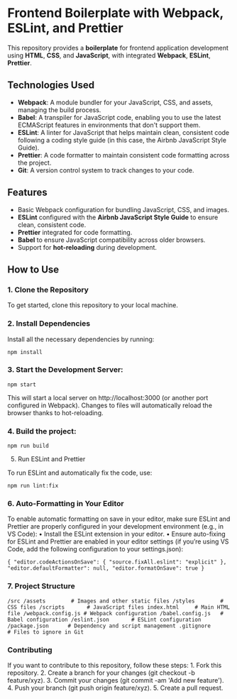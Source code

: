 # Frontend Boilerplate with Webpack, ESLint, and Prettier

This repository provides a **boilerplate** for frontend application development using **HTML**, **CSS**, and **JavaScript**, with integrated **Webpack**, **ESLint**, **Prettier**.

## Technologies Used

- **Webpack**: A module bundler for your JavaScript, CSS, and assets, managing the build process.
- **Babel**: A transpiler for JavaScript code, enabling you to use the latest ECMAScript features in environments that don't support them.
- **ESLint**: A linter for JavaScript that helps maintain clean, consistent code following a coding style guide (in this case, the Airbnb JavaScript Style Guide).
- **Prettier**: A code formatter to maintain consistent code formatting across the project.
- **Git**: A version control system to track changes to your code.

## Features

- Basic Webpack configuration for bundling JavaScript, CSS, and images.
- **ESLint** configured with the **Airbnb JavaScript Style Guide** to ensure clean, consistent code.
- **Prettier** integrated for code formatting.
- **Babel** to ensure JavaScript compatibility across older browsers.
- Support for **hot-reloading** during development.

## How to Use

### 1. Clone the Repository

To get started, clone this repository to your local machine.

### 2. Install Dependencies

Install all the necessary dependencies by running:

`npm install`

### 3. Start the Development Server:

`npm start`

This will start a local server on http://localhost:3000 (or another port configured in Webpack). Changes to files will automatically reload the browser thanks to hot-reloading.

### 4. Build the project:

`npm run build`

5. Run ESLint and Prettier

To run ESLint and automatically fix the code, use:

`npm run lint:fix`

### 6. Auto-Formatting in Your Editor

To enable automatic formatting on save in your editor, make sure ESLint and Prettier are properly configured in your development environment (e.g., in VS Code):
• Install the ESLint extension in your editor.
• Ensure auto-fixing for ESLint and Prettier are enabled in your editor settings (if you’re using VS Code, add the following configuration to your settings.json):

`{
"editor.codeActionsOnSave": {
"source.fixAll.eslint": "explicit"
},
"editor.defaultFormatter": null,
"editor.formatOnSave": true
}`

### 7. Project Structure

`/src
  /assets        # Images and other static files
  /styles        # CSS files
  /scripts       # JavaScript files
  index.html     # Main HTML file
/webpack.config.js # Webpack configuration
/babel.config.js   # Babel configuration
/eslint.json       # ESLint configuration
/package.json      # Dependency and script management
.gitignore         # Files to ignore in Git`

### Contributing

If you want to contribute to this repository, follow these steps: 1. Fork this repository. 2. Create a branch for your changes (git checkout -b feature/xyz). 3. Commit your changes (git commit -am 'Add new feature'). 4. Push your branch (git push origin feature/xyz). 5. Create a pull request.
